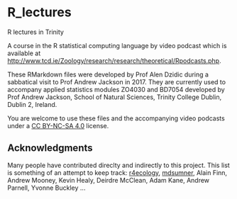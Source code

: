 # R_lectures
R lectures in Trinity

A course in the R statistical computing language by video podcast which is available at http://www.tcd.ie/Zoology/research/research/theoretical/Rpodcasts.php.

These RMarkdown files were developed by Prof Alen Dzidic during a sabbatical visit to Prof Andrew Jackson in 2017. They are currently used to accompany applied statistics modules ZO4030 and BD7054 developed by Prof Andrew Jackson, School of Natural Sciences, Trinity College Dublin, Dublin 2, Ireland.

You are welcome to use these files and the accompanying video podcasts under a [CC BY-NC-SA 4.0](https://creativecommons.org/licenses/by-nc-sa/4.0/) license.

## Acknowledgments

Many people have contributed direclty and indirectly to this project. This list is something of an attempt to keep track: [r4ecology](https://github.com/r4ecology), [mdsumner](https://github.com/mdsumner), Alain Finn, Andrew Mooney, Kevin Healy, Deirdre McClean, Adam Kane, Andrew Parnell, Yvonne Buckley ...
